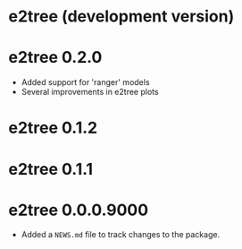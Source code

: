 # e2tree (development version)

# e2tree 0.2.0

- Added support for 'ranger' models
- Several improvements in e2tree plots

# e2tree 0.1.2

# e2tree 0.1.1

# e2tree 0.0.0.9000

* Added a `NEWS.md` file to track changes to the package.

